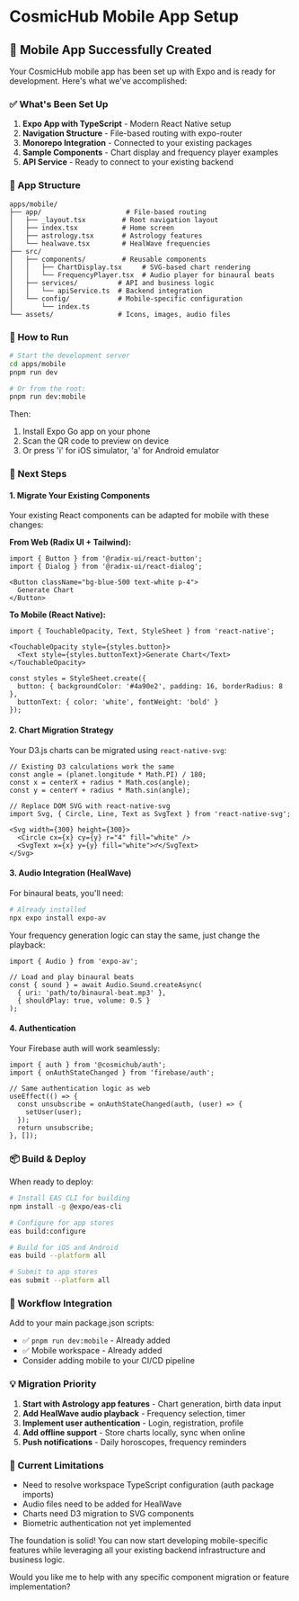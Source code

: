 # CosmicHub Mobile App Setup

## 🎉 Mobile App Successfully Created

Your CosmicHub mobile app has been set up with Expo and is ready for development. Here's what we've accomplished:

### ✅ What's Been Set Up

1. **Expo App with TypeScript** - Modern React Native setup
2. **Navigation Structure** - File-based routing with expo-router
3. **Monorepo Integration** - Connected to your existing packages
4. **Sample Components** - Chart display and frequency player examples
5. **API Service** - Ready to connect to your existing backend

### 📱 App Structure

```text
apps/mobile/
├── app/                     # File-based routing
│   ├── _layout.tsx         # Root navigation layout
│   ├── index.tsx           # Home screen
│   ├── astrology.tsx       # Astrology features
│   └── healwave.tsx        # HealWave frequencies
├── src/
│   ├── components/         # Reusable components
│   │   ├── ChartDisplay.tsx     # SVG-based chart rendering
│   │   └── FrequencyPlayer.tsx  # Audio player for binaural beats
│   ├── services/          # API and business logic
│   │   └── apiService.ts  # Backend integration
│   └── config/            # Mobile-specific configuration
│       └── index.ts
└── assets/                # Icons, images, audio files
```

### 🚀 How to Run

```bash
# Start the development server
cd apps/mobile
pnpm run dev

# Or from the root:
pnpm run dev:mobile
```

Then:

1. Install Expo Go app on your phone
2. Scan the QR code to preview on device
3. Or press 'i' for iOS simulator, 'a' for Android emulator

### 🔧 Next Steps

#### 1. **Migrate Your Existing Components**

Your existing React components can be adapted for mobile with these changes:

**From Web (Radix UI + Tailwind):**

```tsx
import { Button } from '@radix-ui/react-button';
import { Dialog } from '@radix-ui/react-dialog';

<Button className="bg-blue-500 text-white p-4">
  Generate Chart
</Button>
```

**To Mobile (React Native):**

```tsx
import { TouchableOpacity, Text, StyleSheet } from 'react-native';

<TouchableOpacity style={styles.button}>
  <Text style={styles.buttonText}>Generate Chart</Text>
</TouchableOpacity>

const styles = StyleSheet.create({
  button: { backgroundColor: '#4a90e2', padding: 16, borderRadius: 8 },
  buttonText: { color: 'white', fontWeight: 'bold' }
});
```

#### 2. **Chart Migration Strategy**

Your D3.js charts can be migrated using `react-native-svg`:

```tsx
// Existing D3 calculations work the same
const angle = (planet.longitude * Math.PI) / 180;
const x = centerX + radius * Math.cos(angle);
const y = centerY + radius * Math.sin(angle);

// Replace DOM SVG with react-native-svg
import Svg, { Circle, Line, Text as SvgText } from 'react-native-svg';

<Svg width={300} height={300}>
  <Circle cx={x} cy={y} r="4" fill="white" />
  <SvgText x={x} y={y} fill="white">♂</SvgText>
</Svg>
```

#### 3. **Audio Integration (HealWave)**

For binaural beats, you'll need:

```bash
# Already installed
npx expo install expo-av
```

Your frequency generation logic can stay the same, just change the playback:

```tsx
import { Audio } from 'expo-av';

// Load and play binaural beats
const { sound } = await Audio.Sound.createAsync(
  { uri: 'path/to/binaural-beat.mp3' },
  { shouldPlay: true, volume: 0.5 }
);
```

#### 4. **Authentication**

Your Firebase auth will work seamlessly:

```tsx
import { auth } from '@cosmichub/auth';
import { onAuthStateChanged } from 'firebase/auth';

// Same authentication logic as web
useEffect(() => {
  const unsubscribe = onAuthStateChanged(auth, (user) => {
    setUser(user);
  });
  return unsubscribe;
}, []);
```

### 📦 Build & Deploy

When ready to deploy:

```bash
# Install EAS CLI for building
npm install -g @expo/eas-cli

# Configure for app stores
eas build:configure

# Build for iOS and Android
eas build --platform all

# Submit to app stores
eas submit --platform all
```

### 🔄 Workflow Integration

Add to your main package.json scripts:

- ✅ `pnpm run dev:mobile` - Already added
- ✅ Mobile workspace - Already added
- Consider adding mobile to your CI/CD pipeline

### 💡 Migration Priority

1. **Start with Astrology app features** - Chart generation, birth data input
2. **Add HealWave audio playback** - Frequency selection, timer
3. **Implement user authentication** - Login, registration, profile
4. **Add offline support** - Store charts locally, sync when online
5. **Push notifications** - Daily horoscopes, frequency reminders

### 🚧 Current Limitations

- Need to resolve workspace TypeScript configuration (auth package imports)
- Audio files need to be added for HealWave
- Charts need D3 migration to SVG components
- Biometric authentication not yet implemented

The foundation is solid! You can now start developing mobile-specific features while leveraging all your existing backend infrastructure and business logic.

Would you like me to help with any specific component migration or feature implementation?
